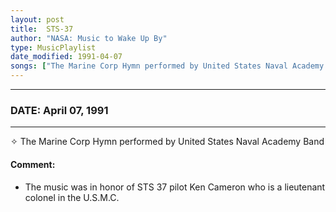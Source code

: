 ```yaml
---
layout: post
title:  STS-37
author: "NASA: Music to Wake Up By"
type: MusicPlaylist
date_modified: 1991-04-07
songs: ["The Marine Corp Hymn performed by United States Naval Academy Band"]
---
```


----
### DATE: April 07, 1991
----
✧ The Marine Corp Hymn performed by United States Naval Academy Band

#### Comment:
* The music was in honor of STS 37 pilot Ken Cameron who is a lieutenant colonel in the U.S.M.C.



<br/>
<center>
	<a target="_blank"
	   href="https://twitter.com/intent/tweet?hashtags=Space,NASA,Playlist,NASAWakeupCalls,SpaceProgram&text={{ page.author}}, '{{ page.songs.first }}' {{ page.title }}, {{ page.date | date: '%B %d, %Y' }}. {{ site.url }}{{ page.url }} @nasawakeupcalls">
	   <i class="fab fa-twitter" alt="Tweet this page" style="font-size: 1.3em;"></i>
	</a>
	&nbsp; 	<i class="fas fa-user-astronaut" style="font-size: 1.5em;"></i> &nbsp;
    <a type="amzn" search="'The Marine Corp Hymn performed by United States Naval Academy Band'" category="popular music">
        <i class="fab fa-amazon" style="font-size: 1.3em;"></i>
    </a>
</center>
